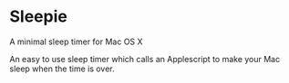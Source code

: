 # Sleepie
A minimal sleep timer for Mac OS X

An easy to use sleep timer which calls an Applescript to make your Mac sleep when the time is over. 
